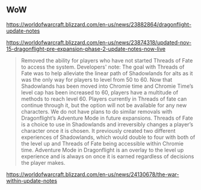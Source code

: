 

## WoW


https://worldofwarcraft.blizzard.com/en-us/news/23882864/dragonflight-update-notes


https://worldofwarcraft.blizzard.com/en-us/news/23874318/updated-nov-15-dragonflight-pre-expansion-phase-2-update-notes-now-live
> Removed the ability for players who have not started Threads of Fate to access the system.
> Developers' note: The goal with Threads of Fate was to help alleviate the linear path of Shadowlands for alts as it was the only way for players to level from 50 to 60. Now that Shadowlands has been moved into Chromie time and Chromie Time’s level cap has been increased to 60, players have a multitude of methods to reach level 60. Players currently in Threads of fate can continue through it, but the option will not be available for any new characters. 
> We do not have plans to do similar removals with Dragonflight’s Adventure Mode in future expansions. Threads of Fate is a choice to use in Shadowlands and irreversibly changes a player’s character once it is chosen. It previously created two different experiences of Shadowlands, which would double to four with both of the level up and Threads of Fate being accessible within Chromie time. Adventure Mode in Dragonflight  is an overlay to the level up experience and is always on once it is earned regardless of decisions the player makes.



https://worldofwarcraft.blizzard.com/en-us/news/24130678/the-war-within-update-notes
